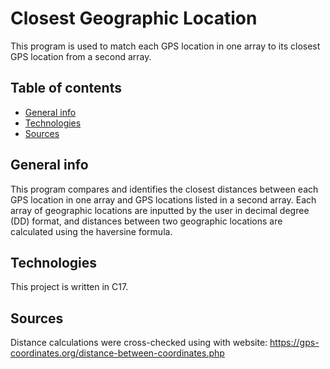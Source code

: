 # Closest Geographic Location
This program is used to match each GPS location in one array to its closest GPS location from a second array. 

## Table of contents
* [General info](#general-info)
* [Technologies](#technologies)
* [Sources](#sources)

## General info
This program compares and identifies the closest distances between each GPS location in one array and GPS locations listed in a second array. Each array of geographic locations are inputted by the user in decimal degree (DD) format, and distances between two geographic locations are calculated using the haversine formula.
	
## Technologies
This project is written in C17.
	
## Sources
Distance calculations were cross-checked using with website: https://gps-coordinates.org/distance-between-coordinates.php

